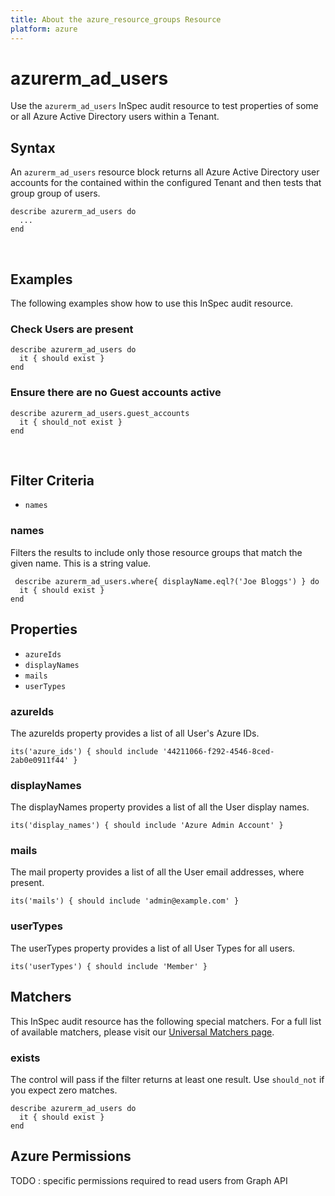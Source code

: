 ```yaml
---
title: About the azure_resource_groups Resource
platform: azure
---
```


# azurerm\_ad\_users

Use the `azurerm_ad_users` InSpec audit resource to test properties of
some or all Azure Active Directory users within a Tenant.
<br />

## Syntax

An `azurerm_ad_users` resource block returns all Azure Active Directory user accounts for the 
contained within the configured Tenant and then tests that group group of users.

    describe azurerm_ad_users do
      ...
    end
<br />

## Examples

The following examples show how to use this InSpec audit resource.

### Check Users are present

    describe azurerm_ad_users do
      it { should exist }
    end

### Ensure there are no Guest accounts active 

    describe azurerm_ad_users.guest_accounts
      it { should_not exist }
    end
<br />

## Filter Criteria

* `names`

### names

Filters the results to include only those resource groups that match the given
name. This is a string value.

     describe azurerm_ad_users.where{ displayName.eql?('Joe Bloggs') } do
      it { should exist }
    end

## Properties

* `azureIds`
* `displayNames`
* `mails`
* `userTypes`

### azureIds

The azureIds property provides a list of all User's Azure IDs.

    its('azure_ids') { should include '44211066-f292-4546-8ced-2ab0e0911f44' }
    
### displayNames

The displayNames property provides a list of all the User display names.

    its('display_names') { should include 'Azure Admin Account' }
    
### mails

The mail property provides a list of all the User email addresses, where present.

    its('mails') { should include 'admin@example.com' }
    
### userTypes

The userTypes property provides a list of all User Types for all users.

    its('userTypes') { should include 'Member' }

## Matchers

This InSpec audit resource has the following special matchers. For a full list
of available matchers, please visit our [Universal Matchers
page](https://www.inspec.io/docs/reference/matchers/).

### exists

The control will pass if the filter returns at least one result. Use
`should_not` if you expect zero matches.

    describe azurerm_ad_users do
      it { should exist }
    end

## Azure Permissions

TODO : specific permissions required to read users from Graph API
